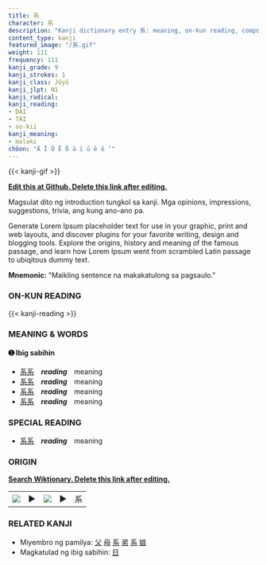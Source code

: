 ```yaml
---
title: 系
character: 系
description: "Kanji dictionary entry 系: meaning, on-kun reading, compounds, origin, related kanji"
content_type: kanji
featured_image: "/系.gif"
weight: 111
frequency: 111
kanji_grade: 9
kanji_strokes: 1
kanji_class: Jōyō
kanji_jlpt: N1
kanji_radical: 
kanji_reading: 
- DAI
- TAI
- oo-kii
kanji_meaning:
- malaki
chōon: "Ā Ī Ū Ē Ō ā ī ū ē ō ’"
---
```

[//]: # (Don't edit the line below. Kanji animated GIF code is automatically generated.)
{{< kanji-gif >}}

[//]: # (Edit below this line.)

**[Edit this at Github. Delete this link after editing.](https://github.com/tim0g/tim/tree/main/content/kanji/系/index.md)**

Magsulat dito ng introduction tungkol sa kanji. Mga opinions, impressions, suggestions, trivia, ang kung ano-ano pa.

Generate Lorem Ipsum placeholder text for use in your graphic, print and web layouts, and discover plugins for your favorite writing, design and blogging tools. Explore the origins, history and meaning of the famous passage, and learn how Lorem Ipsum went from scrambled Latin passage to ubiqitous dummy text.
 
**Mnemonic:** "Maikling sentence na makakatulong sa pagsaulo."

### ON-KUN READING

[//]: # (Don't edit the line below. ON-KUN READING code is automatically generated.)
{{< kanji-reading >}}

### MEANING & WORDS

#### ➊ **Ibig sabihin**
  - [系](../系)[系](../系)　***reading***　meaning
  - [系](../系)[系](../系)　***reading***　meaning
  - [系](../系)[系](../系)　***reading***　meaning
  - [系](../系)[系](../系)　***reading***　meaning

### SPECIAL READING
  - [系](../系)[系](../系)　***reading***　meaning

### ORIGIN

**[Search Wiktionary. Delete this link after editing.](https://wiktionary.org/wiki/系)**
<table class="kanji-table"><tr><td>
<img src="60px-系-bronze.svg.png">
</td><td>▶</td><td>
<img src="60px-系-oracle.svg.png">
</td><td>▶</td>
<td class="kanji-origin">系</td>
</tr></table>

### RELATED KANJI
- Miyembro ng pamilya: [父](../父) [母](../母) [系](../系) [弟](../弟) [系](../系) [娘](../娘)
- Magkatulad ng ibig sabihin: [日](../日)
